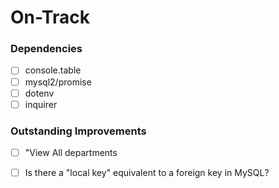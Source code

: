 # On-Track

### Dependencies
- [ ] console.table
- [ ] mysql2/promise
- [ ] dotenv
- [ ] inquirer

### Outstanding Improvements

- [ ] "View All departments

- [ ] Is there a "local key" equivalent to a foreign key in MySQL?
